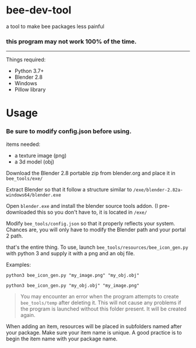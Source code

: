 # bee-dev-tool
a tool to make bee packages less painful

### this program may not work 100% of the time.

***

Things required:
- Python 3.7+
- Blender 2.8
- Windows
- Pillow library

# Usage
### Be sure to modify config.json before using.
items needed:
- a texture image (png)
- a 3d model (obj)

Download the Blender 2.8 portable zip from blender.org and place it in `bee_tools/exe/`

Extract Blender so that it follow a structure similar to `/exe/blender-2.82a-windows64/blender.exe`

Open `blender.exe` and install the blender source tools addon. (I pre-downloaded this so you don't have to, it is located in `/exe/`

Modify `bee_tools/config.json` so that it properly reflects your system. Chances are, you will only have to modify the Blender path and your portal 2 path.

that's the entire thing. To use, launch `bee_tools/resources/bee_icon_gen.py` with python 3 and supply it with a png and an obj file.

Examples:

`python3 bee_icon_gen.py "my_image.png" "my_obj.obj"`

`python3 bee_icon_gen.py "my_obj.obj" "my_image.png"`

> You may encounter an error when the program attempts to create `bee_tools/temp` after deleting it. This will not cause any problems if the program is launched without this folder present. It will be created again.

When adding an item, resources will be placed in subfolders named after your package. Make sure your item name is unique. A good practice is to begin the item name with your package name.
